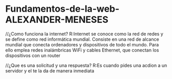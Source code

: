 # Fundamentos-de-la-web-ALEXANDER-MENESES

//¿Como funciona la internet?
R:Internet se conoce como la red de redes y se define como red informática mundial. Consiste en una red de alcance mundial que conecta ordenadores y dispositivos de todo el mundo. Para ello emplea redes inalámbricas WiFi y cables Ethernet, que conectan los dispositivos con un router

//¿Que es una solicitud y una respuesta?
R:Es cuando pides una acdion a un servidor y el te la da de manera inmediata